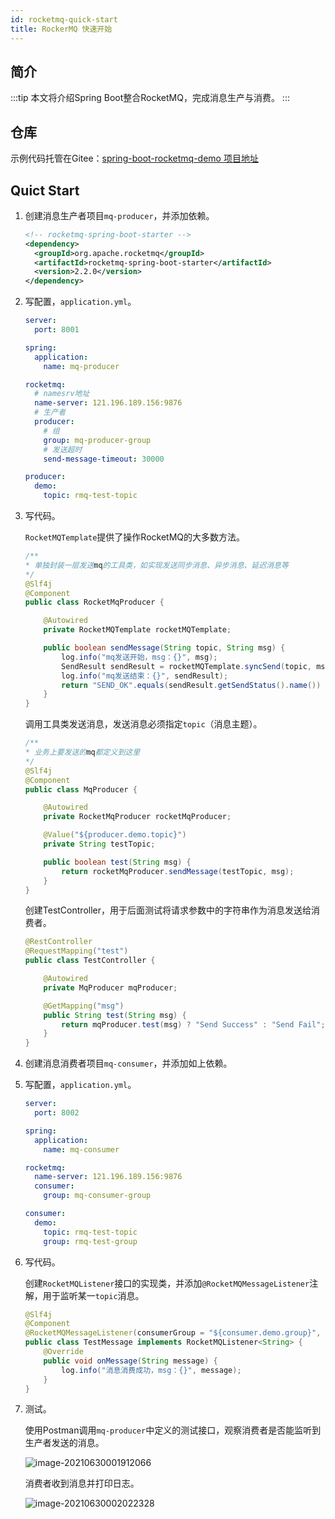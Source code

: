 ```yaml
---
id: rocketmq-quick-start
title: RockerMQ 快速开始
---
```


## 简介

:::tip
本文将介绍Spring Boot整合RocketMQ，完成消息生产与消费。
:::

## 仓库

示例代码托管在Gitee：[spring-boot-rocketmq-demo 项目地址](https://gitee.com/ENNRIAAA/spring-boot-rocketmq-demo.git)



## Quict Start

1. 创建消息生产者项目`mq-producer`，并添加依赖。

   ```xml
   <!-- rocketmq-spring-boot-starter -->
   <dependency>
     <groupId>org.apache.rocketmq</groupId>
     <artifactId>rocketmq-spring-boot-starter</artifactId>
     <version>2.2.0</version>
   </dependency>
   ```

2. 写配置，`application.yml`。

   ```yaml
   server:
     port: 8001
   
   spring:
     application:
       name: mq-producer
   
   rocketmq:
     # namesrv地址
     name-server: 121.196.189.156:9876
     # 生产者
     producer:
       # 组
       group: mq-producer-group
       # 发送超时
       send-message-timeout: 30000
   
   producer:
     demo:
       topic: rmq-test-topic
   ```

3. 写代码。

   `RocketMQTemplate`提供了操作RocketMQ的大多数方法。

   ```java
   /**
   * 单独封装一层发送mq的工具类，如实现发送同步消息、异步消息、延迟消息等
   */
   @Slf4j
   @Component
   public class RocketMqProducer {
   
       @Autowired
       private RocketMQTemplate rocketMQTemplate;
   
       public boolean sendMessage(String topic, String msg) {
           log.info("mq发送开始，msg：{}", msg);
           SendResult sendResult = rocketMQTemplate.syncSend(topic, msg);
           log.info("mq发送结束：{}", sendResult);
           return "SEND_OK".equals(sendResult.getSendStatus().name()) ? true : false;
       }
   }
   ```

   调用工具类发送消息，发送消息必须指定`topic`（消息主题）。

   ```java
   /**
   * 业务上要发送的mq都定义到这里
   */
   @Slf4j
   @Component
   public class MqProducer {
   
       @Autowired
       private RocketMqProducer rocketMqProducer;
   
       @Value("${producer.demo.topic}")
       private String testTopic;
   
       public boolean test(String msg) {
           return rocketMqProducer.sendMessage(testTopic, msg);
       }
   }
   ```

   创建TestController，用于后面测试将请求参数中的字符串作为消息发送给消费者。

   ```java
   @RestController
   @RequestMapping("test")
   public class TestController {
   
       @Autowired
       private MqProducer mqProducer;
   
       @GetMapping("msg")
       public String test(String msg) {
           return mqProducer.test(msg) ? "Send Success" : "Send Fail";
       }
   }
   ```

4. 创建消息消费者项目`mq-consumer`，并添加如上依赖。

5. 写配置，`application.yml`。

   ```yaml
   server:
     port: 8002
   
   spring:
     application:
       name: mq-consumer
   
   rocketmq:
     name-server: 121.196.189.156:9876
     consumer:
       group: mq-consumer-group
   
   consumer:
     demo:
       topic: rmq-test-topic
       group: rmq-test-group
   
   ```

6. 写代码。

   创建`RocketMQListener`接口的实现类，并添加`@RocketMQMessageListener`注解，用于监听某一`topic`消息。

   ```java
   @Slf4j
   @Component
   @RocketMQMessageListener(consumerGroup = "${consumer.demo.group}", topic = "${consumer.demo.topic}", consumeMode = ConsumeMode.CONCURRENTLY, messageModel = MessageModel.CLUSTERING, consumeTimeout = 60000L)
   public class TestMessage implements RocketMQListener<String> {
       @Override
       public void onMessage(String message) {
           log.info("消息消费成功，msg：{}", message);
       }
   }
   ```

7. 测试。

   使用Postman调用`mq-producer`中定义的测试接口，观察消费者是否能监听到生产者发送的消息。

   ![image-20210630001912066](https://upyun1.surcode.cn/imgs/20210630001912.png)

   消费者收到消息并打印日志。

   ![image-20210630002022328](https://upyun1.surcode.cn/imgs/20210630002022.png)

